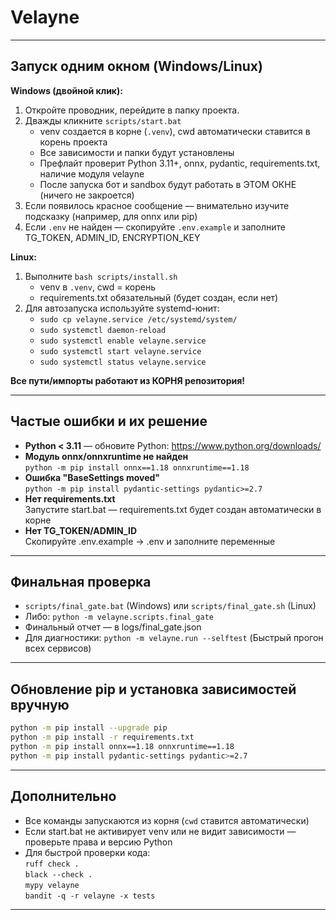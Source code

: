 # Velayne

---

## Запуск одним окном (Windows/Linux)

**Windows (двойной клик):**

1. Откройте проводник, перейдите в папку проекта.
2. Дважды кликните `scripts/start.bat`  
   - venv создается в корне (`.venv`), cwd автоматически ставится в корень проекта
   - Все зависимости и папки будут установлены
   - Префлайт проверит Python 3.11+, onnx, pydantic, requirements.txt, наличие модуля velayne
   - После запуска бот и sandbox будут работать в ЭТОМ ОКНЕ (ничего не закроется)
3. Если появилось красное сообщение — внимательно изучите подсказку (например, для onnx или pip)
4. Если `.env` не найден — скопируйте `.env.example` и заполните TG_TOKEN, ADMIN_ID, ENCRYPTION_KEY

**Linux:**

1. Выполните `bash scripts/install.sh`
   - venv в `.venv`, cwd = корень
   - requirements.txt обязательный (будет создан, если нет)
2. Для автозапуска используйте systemd-юнит:
   - `sudo cp velayne.service /etc/systemd/system/`
   - `sudo systemctl daemon-reload`
   - `sudo systemctl enable velayne.service`
   - `sudo systemctl start velayne.service`
   - `sudo systemctl status velayne.service`

**Все пути/импорты работают из КОРНЯ репозитория!**

---

## Частые ошибки и их решение

- **Python < 3.11** — обновите Python: https://www.python.org/downloads/
- **Модуль onnx/onnxruntime не найден**  
  `python -m pip install onnx==1.18 onnxruntime==1.18`
- **Ошибка "BaseSettings moved"**  
  `python -m pip install pydantic-settings pydantic>=2.7`
- **Нет requirements.txt**  
  Запустите start.bat — requirements.txt будет создан автоматически в корне
- **Нет TG_TOKEN/ADMIN_ID**  
  Скопируйте .env.example → .env и заполните переменные

---

## Финальная проверка

- `scripts/final_gate.bat` (Windows) или `scripts/final_gate.sh` (Linux)
- Либо: `python -m velayne.scripts.final_gate`
- Финальный отчет — в logs/final_gate.json
- Для диагностики: `python -m velayne.run --selftest` (Быстрый прогон всех сервисов)

---

## Обновление pip и установка зависимостей вручную

```sh
python -m pip install --upgrade pip
python -m pip install -r requirements.txt
python -m pip install onnx==1.18 onnxruntime==1.18
python -m pip install pydantic-settings pydantic>=2.7
```

---

## Дополнительно

- Все команды запускаются из корня (`cwd` ставится автоматически)
- Если start.bat не активирует venv или не видит зависимости — проверьте права и версию Python
- Для быстрой проверки кода:  
  `ruff check .`  
  `black --check .`  
  `mypy velayne`  
  `bandit -q -r velayne -x tests`

---